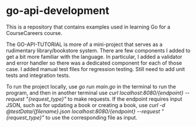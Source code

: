 # go-api-development

This is a repository that contains examples used in learning Go for a CourseCareers course. 

The GO-API-TUTORIAL is more of a mini-project that serves as a rudimentary library/bookstore system. There are few components I added to get a bit more familiar with the language. 
In particular, I added a validator and error handler so there was a dedicated component for each of those case. I added manual test files for regression testing. Still need to add
unit tests and integration tests.

To run the project locally, use _go run main.go_ in the terminal to run the program, and then in another terminal use _curl localhost:8080/{endpoint} --request "{request_type}"_ to make requests. 
If the endpoint requires input JSON, such as for updating a book or creating a book, use 
  _curl -d @testData/{filename}.json localhost:8080/{endpoint} --request "{request_type}"_ 
to use the corresponding file as input. 
